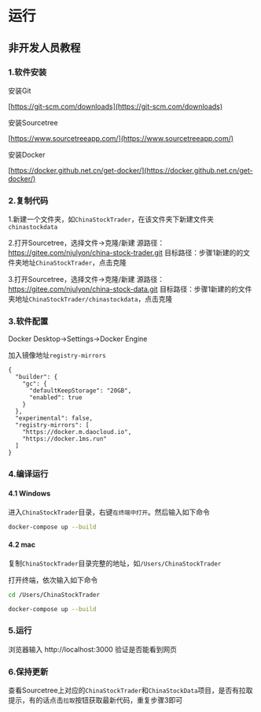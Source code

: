 # 运行

## 非开发人员教程

### 1.软件安装

安装Git

[https://git-scm.com/downloads](https://git-scm.com/downloads)

安装Sourcetree

[https://www.sourcetreeapp.com/](https://www.sourcetreeapp.com/)

安装Docker

[https://docker.github.net.cn/get-docker/](https://docker.github.net.cn/get-docker/)

### 2.复制代码

1.新建一个文件夹，如`ChinaStockTrader`，在该文件夹下新建文件夹`chinastockdata`

2.打开Sourcetree，选择文件->克隆/新建
源路径：https://gitee.com/njulyon/china-stock-trader.git
目标路径：步骤1新建的的文件夹地址`ChinaStockTrader`，点击克隆

3.打开Sourcetree，选择文件->克隆/新建
源路径：https://gitee.com/njulyon/china-stock-data.git
目标路径：步骤1新建的的文件夹地址`ChinaStockTrader/chinastockdata`，点击克隆

### 3.软件配置

Docker Desktop->Settings->Docker Engine

加入镜像地址`registry-mirrors`

```
{
  "builder": {
    "gc": {
      "defaultKeepStorage": "20GB",
      "enabled": true
    }
  },
  "experimental": false,
  "registry-mirrors": [
    "https://docker.m.daocloud.io",
    "https://docker.1ms.run"
  ]
}
```


### 4.编译运行

#### 4.1 Windows

进入`ChinaStockTrader`目录，右键`在终端中打开`。然后输入如下命令

```Bash
docker-compose up --build
```

#### 4.2 mac

复制`ChinaStockTrader`目录完整的地址，如`/Users/ChinaStockTrader`

打开终端，依次输入如下命令

```Bash
cd /Users/ChinaStockTrader

docker-compose up --build
```

### 5.运行

浏览器输入
http://localhost:3000
验证是否能看到网页

### 6.保持更新

查看Sourcetree上对应的`ChinaStockTrader`和`ChinaStockData`项目，是否有拉取提示，有的话点击`拉取`按钮获取最新代码，重复步骤3即可